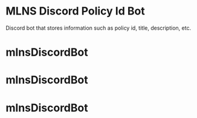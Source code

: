 # MLNS Discord Policy Id Bot

Discord bot that stores information such as policy id, title, description, etc.
# mlnsDiscordBot
# mlnsDiscordBot
# mlnsDiscordBot
